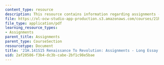 ```yaml
---
content_type: resource
description: This resource contains information regarding assignments - long essay.
file: https://ol-ocw-studio-app-production.s3.amazonaws.com/courses/21h-141-renaissance-to-revolution-europe-1300-1800-spring-2015/2af20586f3b4dc3bcabe2bf1c98e5bae_MIT21H_141S15_LongEssay.pdf
file_type: application/pdf
learning_resource_types:
- Assignments
parent_title: Assignments
parent_type: CourseSection
resourcetype: Document
title: '21H.141S15 Renaissance To Revolution: Assignments - Long Essay'
uid: 2af20586-f3b4-dc3b-cabe-2bf1c98e5bae
---
```


